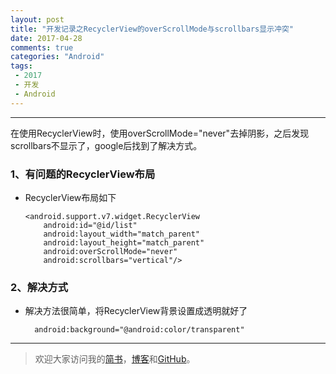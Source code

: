 ```yaml
---
layout: post
title: "开发记录之RecyclerView的overScrollMode与scrollbars显示冲突"
date: 2017-04-28
comments: true
categories: "Android"
tags:
 - 2017
 - 开发
 - Android
---
```


---
在使用RecyclerView时，使用overScrollMode="never"去掉阴影，之后发现scrollbars不显示了，google后找到了解决方式。


### 1、有问题的RecyclerView布局
* RecyclerView布局如下


      <android.support.v7.widget.RecyclerView
          android:id="@id/list"
          android:layout_width="match_parent"
          android:layout_height="match_parent"
          android:overScrollMode="never"
          android:scrollbars="vertical"/>


<!-- more -->  
### 2、解决方式
* 解决方法很简单，将RecyclerView背景设置成透明就好了


        android:background="@android:color/transparent"




---
> 欢迎大家访问我的[简书](http://www.jianshu.com/u/64f479a1cef7)，[博客](http://wanit.me/)和[GitHub](https://github.com/PingerOne)。
